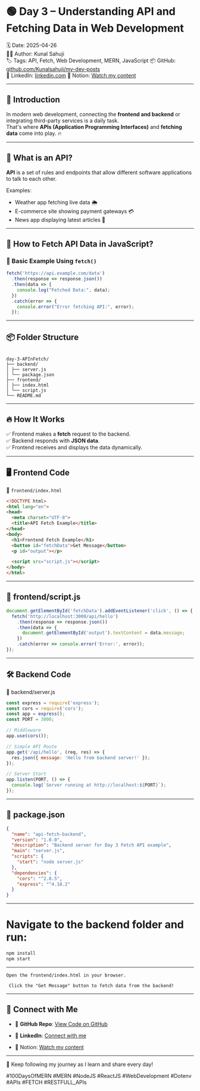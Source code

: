 # 🟢 Day 3 – Understanding API and Fetching Data in Web Development

🗓️ Date: 2025-04-26  
👨‍💻 Author: Kunal Sahuji  
🏷️ Tags: API, Fetch, Web Development, MERN, JavaScript
📦 GitHub: [github.com/Kunalsahuji/my-dev-posts](https://github.com/Kunalsahuji/my-dev-posts/edit/main/day-3-APInFetch/README.md)  
🔗 LinkedIn: [linkedin.com](https://www.linkedin.com/in/kunal-sahu-7688ba1b0/)
📌 Notion: [Watch my content](https://www.notion.so/1dff7c6ce1bb803787fbddd34e422ab4?v=1e0f7c6ce1bb8052b14c000cb57448ee&pvs=4)

---

## 🚀 Introduction

In modern web development, connecting the **frontend and backend** or integrating third-party services is a daily task.  
That's where **APIs (Application Programming Interfaces)** and **fetching data** come into play. 🔥

---

## 📌 What is an API?

**API** is a set of rules and endpoints that allow different software applications to talk to each other.

Examples:
- Weather app fetching live data 🌦️
- E-commerce site showing payment gateways 💳
- News app displaying latest articles 📰

---

## 🔄 How to Fetch API Data in JavaScript?

### 🔹 Basic Example Using `fetch()`

```js
fetch('https://api.example.com/data')
  .then(response => response.json())
  .then(data => {
    console.log("Fetched Data:", data);
  })
  .catch(error => {
    console.error("Error fetching API:", error);
  });
  ```

---

## 📦 Folder Structure


```pgqsql

day-3-APInFetch/ 
├── backend/ 
│ ├── server.js 
│ └── package.json 
├── frontend/ 
│ ├── index.html 
│ └── script.js 
└── README.md

```
---


## 🔥 How It Works

✅ Frontend makes a **fetch** request to the backend.  
✅ Backend responds with **JSON data**.  
✅ Frontend receives and displays the data dynamically.

---

## 🖥️ Frontend Code

📄 `frontend/index.html`

```html
<!DOCTYPE html>
<html lang="en">
<head>
  <meta charset="UTF-8">
  <title>API Fetch Example</title>
</head>
<body>
  <h1>Frontend Fetch Example</h1>
  <button id="fetchData">Get Message</button>
  <p id="output"></p>

  <script src="script.js"></script>
</body>
</html>
```

---
## 📄 frontend/script.js

```javascript
document.getElementById('fetchData').addEventListener('click', () => {
  fetch('http://localhost:3000/api/hello')
    .then(response => response.json())
    .then(data => {
      document.getElementById('output').textContent = data.message;
    })
    .catch(error => console.error('Error:', error));
});

```
---

## 🛠️ Backend Code

📄 backend/server.js

```javascript
const express = require('express');
const cors = require('cors');
const app = express();
const PORT = 3000;

// Middleware
app.use(cors());

// Simple API Route
app.get('/api/hello', (req, res) => {
  res.json({ message: 'Hello from backend server!' });
});

// Server Start
app.listen(PORT, () => {
  console.log(`Server running at http://localhost:${PORT}`);
});
```
---

## 📄 package.json

```json
{
  "name": "api-fetch-backend",
  "version": "1.0.0",
  "description": "Backend server for Day 3 Fetch API example",
  "main": "server.js",
  "scripts": {
    "start": "node server.js"
  },
  "dependencies": {
    "cors": "^2.8.5",
    "express": "^4.18.2"
  }
}
```
---

# Navigate to the backend folder and run:
```bash
npm install
npm start
```
---

	Open the frontend/index.html in your browser.

	 Click the "Get Message" button to fetch data from the backend!


---

## 🔗 Connect with Me

- 📂 **GitHub Repo**: [View Code on GitHub](https://github.com/Kunalsahuji/my-dev-posts/)
    
- 🔗 **LinkedIn**: [Connect with me](https://linkedin.com/in/kunal-sahu-7688ba1b0/)
    
- 🔗 Notion: [Watch my content](https://www.notion.so/1dff7c6ce1bb803787fbddd34e422ab4?v=1e0f7c6ce1bb8052b14c000cb57448ee&pvs=4)
---

🚀 Keep following my journey as I learn and share every day!

#100DaysOfMERN #MERN #NodeJS #ReactJS #WebDevelopment #Dotenv  #APIs #FETCH #RESTFULL_APIs